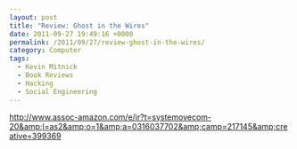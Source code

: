 ```yaml
---
layout: post
title: "Review: Ghost in the Wires"
date: 2011-09-27 19:49:16 +0000
permalink: /2011/09/27/review-ghost-in-the-wires/
category: Computer
tags:
  - Kevin Mitnick
  - Book Reviews
  - Hacking
  - Social Engineering
---
```

http://www.assoc-amazon.com/e/ir?t=systemovecom-20&amp;l=as2&amp;o=1&amp;a=0316037702&amp;camp=217145&amp;creative=399369
